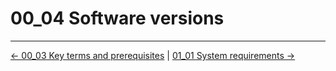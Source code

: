 # 00_04 Software versions

<!-- FooterStart -->
---
[← 00_03 Key terms and prerequisites](../00_03_key_terms_prerequisites/README.md) | [01_01 System requirements →](../../ch1_installing_jenkins/01_01_system_requirements/README.md)
<!-- FooterEnd -->
